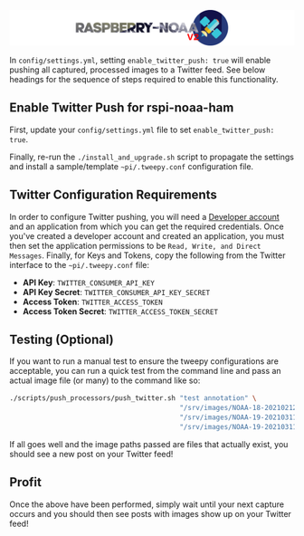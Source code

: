 ![Raspberry NOAA](../assets/header_1600_v2.png)

In `config/settings.yml`, setting `enable_twitter_push: true` will enable pushing all captured, processed
images to a Twitter feed. See below headings for the sequence of steps required to enable this functionality.

## Enable Twitter Push for rspi-noaa-ham

First, update your `config/settings.yml` file to set `enable_twitter_push: true`.

Finally, re-run the `./install_and_upgrade.sh` script to propagate the settings and install a sample/template
`~pi/.tweepy.conf` configuration file.

## Twitter Configuration Requirements

In order to configure Twitter pushing, you will need a [Developer account](https://developer.twitter.com/)
and an application from which you can get the required credentials. Once you've created a developer account
and created an application, you must then set the application permissions to be `Read, Write, and
Direct Messages`. Finally, for Keys and Tokens, copy the following from the Twitter interface to the
`~pi/.tweepy.conf` file:

* **API Key**: `TWITTER_CONSUMER_API_KEY`
* **API Key Secret**: `TWITTER_CONSUMER_API_KEY_SECRET`
* **Access Token**: `TWITTER_ACCESS_TOKEN`
* **Access Token Secret**: `TWITTER_ACCESS_TOKEN_SECRET`

## Testing (Optional)

If you want to run a manual test to ensure the tweepy configurations are acceptable, you can run a quick test
from the command line and pass an actual image file (or many) to the command like so:

```bash
./scripts/push_processors/push_twitter.sh "test annotation" \
                                          "/srv/images/NOAA-18-20210212-091356-MCIR.jpg" \
                                          "/srv/images/NOAA-19-20210311-060645-ZA.jpg"   \
                                          "/srv/images/NOAA-19-20210311-060645-spectrogram.png"
```

If all goes well and the image paths passed are files that actually exist, you should see a new post on your
Twitter feed!

## Profit

Once the above have been performed, simply wait until your next capture occurs and you should then see posts with
images show up on your Twitter feed!
